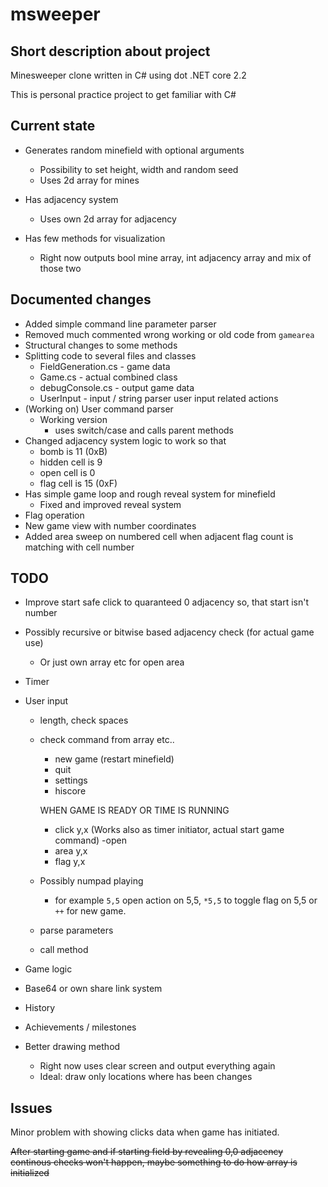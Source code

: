 ﻿# msweeper

## Short description about project
Minesweeper clone written in C# using dot .NET core 2.2

This is personal practice project to get familiar with C#

## Current state

* Generates random minefield with optional arguments
    * Possibility to set height, width and random seed 
    * Uses 2d array for mines

* Has adjacency system
    * Uses own 2d array for adjacency

* Has few methods for visualization
    * Right now outputs bool mine array, int adjacency array and mix of those two

## Documented changes
* Added simple command line parameter parser
* Removed much commented wrong working or old code from ```gamearea```
* Structural changes to some methods
* Splitting code to several files and classes
    * FieldGeneration.cs - game data
    * Game.cs - actual combined class
    * debugConsole.cs - output game data
    * UserInput - input / string parser user input related actions
* (Working on) User command parser
    * Working version
        * uses switch/case and calls parent methods
* Changed adjacency system logic to work so that
    * bomb is 11 (0xB)
    * hidden cell is 9
    * open cell is 0
    * flag cell is 15 (0xF)
* Has simple game loop and rough reveal system for minefield
    * Fixed and improved reveal system
* Flag operation
* New game view with number coordinates
* Added area sweep on numbered cell when adjacent flag count is matching with cell number

## TODO
* Improve start safe click to quaranteed 0 adjacency so, that start isn't number
* Possibly recursive or bitwise based adjacency check (for actual game use)
    * Or just own array etc for open area
* Timer
* User input
    
    - length, check spaces
    - check command from array etc..
    
        - new game (restart minefield)
        - quit
        - settings
        - hiscore
    
        WHEN GAME IS READY OR TIME IS RUNNING
        - click y,x (Works also as timer initiator, actual start game command)
            -open
        - area y,x 
        - flag y,x

    * Possibly numpad playing
        * for example ```5,5``` open action on 5,5, ```*5,5``` to toggle flag on 5,5 or ```++``` for new game.
     
    * parse parameters
    * call method

* Game logic
* Base64 or own share link system
* History
* Achievements / milestones

* Better drawing method
    * Right now uses clear screen and output everything again
    * Ideal: draw only locations where has been changes

## Issues

Minor problem with showing clicks data when game has initiated. 

~~After starting game and if starting field by revealing 0,0 adjacency continous checks won't happen, maybe something to do how array is initialized~~